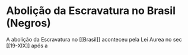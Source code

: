 # Abolição da Escravatura no Brasil (Negros)

A abolição da Escravatura no [[Brasil]] aconteceu pela Lei Aurea no sec [[19-XIX]] após a 
